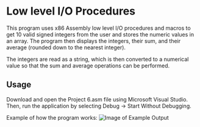 # Low level I/O Procedures

This program uses x86 Assembly low level I/O procedures and macros to get 10 valid signed integers from the user and stores the numeric values in an
array. The program then displays the integers, their sum, and their average (rounded down to the nearest integer).

The integers are read as a string, which is then converted to a numerical value so that the sum and average operations can be performed. 

## Usage

Download and open the Project 6.asm file using Microsoft Visual Studio. Then, run the application by selecting Debug -> Start Without Debugging.

Example of how the program works:
![Image of Example Output](https://imgur.com/hvkTjWY)
